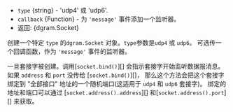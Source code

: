 <!-- YAML
added: v0.1.99
-->

* `type` {string} - 'udp4' 或 'udp6'.
* `callback` {Function} - 为 `'message'` 事件添加一个监听器。
* 返回: {dgram.Socket}

创建一个特定 `type` 的`dgram.Socket` 对象。`type`参数是`udp4` 或 `udp6`。
可选传一个回调函数，作为 `'message'` 事件的监听器。

一旦套接字被创建。调用[`socket.bind()`][] 会指示套接字开始监听数据报消息。如果 `address` 和 `port` 没传给  [`socket.bind()`][]，
那么这个方法会把这个套接字绑定到 "全部接口" 地址的一个随机端口(这适用于 `udp4` 和 `udp6` 套接字)。
绑定的地址和端口可以通过 [`socket.address().address`][] 和[`socket.address().port`][] 来获取。
